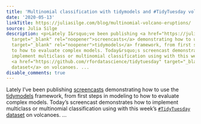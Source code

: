 ```yaml
---
title: 'Multinomial classification with tidymodels and #TidyTuesday volcano eruptions'
date: '2020-05-13'
linkTitle: https://juliasilge.com/blog/multinomial-volcano-eruptions/
source: Julia Silge
description: <p>Lately I&rsquo;ve been publishing <a href="https://juliasilge.com/category/tidymodels/"
  target="_blank" rel="noopener">screencasts</a> demonstrating how to use the <a href="https://www.tidymodels.org/"
  target="_blank" rel="noopener">tidymodels</a> framework, from first steps in modeling
  to how to evaluate complex models. Today&rsquo;s screencast demonstrates how to
  implement multiclass or multinomial classification using with this week&rsquo;s
  <a href="https://github.com/rfordatascience/tidytuesday" target="_blank" rel="noopener"><code>#TidyTuesday</code>
  dataset</a> on volcanoes. ...
disable_comments: true
---
```

<p>Lately I&rsquo;ve been publishing <a href="https://juliasilge.com/category/tidymodels/" target="_blank" rel="noopener">screencasts</a> demonstrating how to use the <a href="https://www.tidymodels.org/" target="_blank" rel="noopener">tidymodels</a> framework, from first steps in modeling to how to evaluate complex models. Today&rsquo;s screencast demonstrates how to implement multiclass or multinomial classification using with this week&rsquo;s <a href="https://github.com/rfordatascience/tidytuesday" target="_blank" rel="noopener"><code>#TidyTuesday</code> dataset</a> on volcanoes. ...